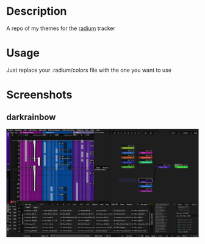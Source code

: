 Description
============

A repo of my themes for the [radium](http://users.notam02.no/~kjetism/radium/) tracker

Usage
=====

Just replace your .radium/colors file with the one you want to use

Screenshots
===========

darkrainbow
-----------
![](darkrainbow.png)